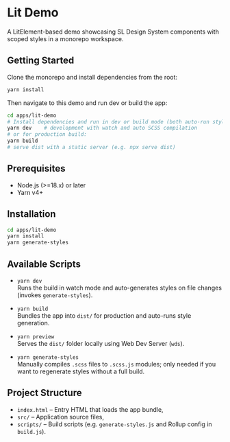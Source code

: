 # Lit Demo

A LitElement-based demo showcasing SL Design System components with scoped styles in a monorepo workspace.

## Getting Started

Clone the monorepo and install dependencies from the root:

```bash
yarn install
```

Then navigate to this demo and run dev or build the app:

```bash
cd apps/lit-demo
# Install dependencies and run in dev or build mode (both auto-run style generation):
yarn dev    # development with watch and auto SCSS compilation
# or for production build:
yarn build
# serve dist with a static server (e.g. npx serve dist)
```

## Prerequisites

- Node.js (>=18.x) or later
- Yarn v4+

## Installation

```bash
cd apps/lit-demo
yarn install
yarn generate-styles
```

## Available Scripts

- `yarn dev`  
  Runs the build in watch mode and auto-generates styles on file changes (invokes `generate-styles`).

- `yarn build`  
  Bundles the app into `dist/` for production and auto-runs style generation.

- `yarn preview`  
  Serves the `dist/` folder locally using Web Dev Server (`wds`).

- `yarn generate-styles`  
  Manually compiles `.scss` files to `.scss.js` modules; only needed if you want to regenerate styles without a full build.

## Project Structure

- `index.html` – Entry HTML that loads the app bundle,
- `src/` – Application source files,
- `scripts/` – Build scripts (e.g. `generate-styles.js` and Rollup config in `build.js`).
